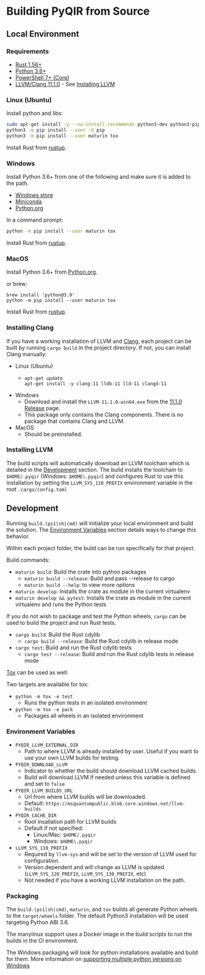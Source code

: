 # Building PyQIR from Source

## Local Environment

### Requirements

- [Rust 1.56+](https://rustup.rs/)
- [Python 3.6+](https://www.python.org)
- [PowerShell 7+ (Core)](https://github.com/powershell/powershell#get-powershell)
- [LLVM/Clang 11.1.0](https://llvm.org/) - See [Installing LLVM](#installing-llvm)

### Linux (Ubuntu)

Install python and libs:

```bash
sudo apt-get install -y --no-install-recommends python3-dev python3-pip
python3 -m pip install --user -U pip
python3 -m pip install --user maturin tox
```

Install Rust from [rustup](https://rustup.rs/).

### Windows

Install Python 3.6+ from one of the following and make sure it is added to the path.
- [Windows store](https://docs.microsoft.com/en-us/windows/python/beginners#install-python)
- [Miniconda](https://docs.conda.io/en/latest/miniconda.html#latest-miniconda-installer-links)
- [Python.org](https://www.python.org/downloads/)

In a command prompt:

```bash
python -m pip install --user maturin tox
```

Install Rust from [rustup](https://rustup.rs/).

### MacOS

Install Python 3.6+ from [Python.org](https://www.python.org/downloads/macos/).

or brew:
```
brew install 'python@3.9'
python -m pip install --user maturin tox
```

Install Rust from [rustup](https://rustup.rs/).

### Installing Clang

If you have a working installation of LLVM and [Clang](https://clang.llvm.org/), each project can be built by running `cargo build` in the project directory. If not, you can install Clang manually:

- Linux (Ubuntu)
  - ```
    apt-get update
    apt-get install -y clang-11 lldb-11 lld-11 clangd-11
    ```
- Windows
  - Download and install the `LLVM-11.1.0-win64.exe` from the [11.1.0 Release](https://github.com/llvm/llvm-project/releases/tag/llvmorg-11.1.0) page.
  - This package only contains the Clang components. There is no package that contains Clang and LLVM.
- MacOS
  - Should be preinstalled.

### Installing LLVM

The build scripts will automatically download an LLVM toolchain which is detailed in the [Development](#development) section. The build installs the toolchain to `$HOME/.pyqir` (Windows: `$HOME\.pyqir`) and configures Rust to use this installation by setting the `LLVM_SYS_110_PREFIX` environment variable in the root `.cargo/config.toml`

## Development

Running `build.(ps1|sh|cmd)` will initialize your local environment and build the solution. The [Environment Variables](#environment-variables) section details ways to change this behavior.

Within each project folder, the build can be run specifically for that project.

Build commands:
- `maturin build`: Build the crate into python packages
  - `maturin build --release`: Build and pass --release to cargo
  - `maturin build --help`: to view more options
- `maturin develop`: Installs the crate as module in the current virtualenv
- `maturin develop && pytest`: Installs the crate as module in the current virtualenv and runs the Python tests

If you do not wish to package and test the Python wheels, `cargo` can be used to build the project and run Rust tests.

- `cargo build`: Build the Rust cdylib
  - `cargo build --release`: Build the Rust cdylib in release mode
- `cargo test`: Build and run the Rust cdylib tests
  - `cargo test --release`: Build and run the Rust cdylib tests in release mode

[Tox](https://tox.readthedocs.io/) can be used as well:

Two targets are available for tox:
- `python -m tox -e test`
  - Runs the python tests in an isolated environment
- `python -m tox -e pack`
  - Packages all wheels in an isolated environment


### Environment Variables

- `PYQIR_LLVM_EXTERNAL_DIR`
  - Path to where LLVM is already installed by user. Useful if you want to use your own LLVM builds for testing.
- `PYQIR_DOWNLOAD_LLVM`
  - Indicator to whether the build should download LLVM cached builds.
  - Build will download LLVM if needed unless this variable is defined and set to `false`
- `PYQIR_LLVM_BUILDS_URL`
  - Url from where LLVM builds will be downloaded.
  - Default: `https://msquantumpublic.blob.core.windows.net/llvm-builds`
- `PYQIR_CACHE_DIR`
  - Root insallation path for LLVM builds
  - Default if not specified:
    - Linux/Mac: `$HOME/.pyqir`
    - Windows: `$HOME\.pyqir`
- `LLVM_SYS_110_PREFIX`
  - Required by `llvm-sys` and will be set to the version of LLVM used for configuration.
  - Version dependent and will change as LLVM is updated. (`LLVM_SYS_120_PREFIX`, `LLVM_SYS_130_PREFIX`, etc)
  - Not needed if you have a working LLVM installation on the path.

### Packaging

The `build.(ps1|sh|cmd)`, `maturin`, and `tox` builds all generate Python wheels to the `target/wheels` folder. The default Python3 installation will be used targeting Python ABI 3.6.

The manylinux support uses a Docker image in the build scripts to run the builds in the CI environment.

The Windows packaging will look for python installations available and build for them. More information on [supporting multiple python versions on Windows](https://tox.readthedocs.io/en/latest/developers.html?highlight=windows#multiple-python-versions-on-windows)
